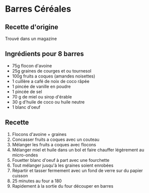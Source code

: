 # Barres Céréales

## Recette d'origine
Trouvé dans un magazine

## Ingrédients pour 8 barres
- 75g flocon d'avoine
- 25g graines de courges et ou tournesol
- 100g fruits a coques (amandes noisettes)
- 1 cuillère a café de noix de coco râpée
- 1 pincée de vanille en poudre
- 1 pincée de sel
- 70 g de miel ou sirop d'érable
- 30 g d'huile de coco ou huile neutre
- 1 blanc d'oeuf

## Recette
1. Flocons d'avoine + graines
1. Concasser fruits a coques avec un couteau
1. Mélanger les fruits a coques avec flocons
1. Mélanger miel et huile dans un bol et faire chauffer légèrement au micro-ondes
1. Fouetter blanc d'oeuf à part avec une fourchette
1. Tout mélanger jusqu'à les graines soient enrobées
1. Répartir et tasser fermement avec un fond de verre sur du papier cuisson
1. 25 minutes au four a 180
1. Rapidement à la sortie du four découper en barres
